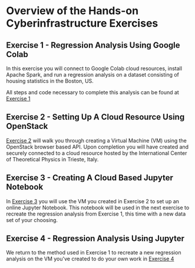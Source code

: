 # Overview of the Hands-on Cyberinfrastructure Exercises

## Exercise 1 - Regression Analysis Using Google Colab

In this exercise you will connect to Google Colab cloud resources, install Apache Spark, and run a regression analysis on a dataset consisting of housing statistics in the Boston, US.

All steps and code necessary to complete this analysis can be found at [Exercise 1](01-Regression_Google_Colab.md)

## Exercise 2 - Setting Up A Cloud Resource Using OpenStack

[Exercise 2](02-Create_A_VM.md) will walk you through creating a Virtual Machine (VM) using the OpenStack browser based API. Upon completion you will have created and securely connected to a cloud resource hosted by the International Center of Theoretical Physics in Trieste, Italy. 

## Exercise 3 - Creating A Cloud Based Jupyter Notebook

In [Exercise 3](03-Connect_And_Install.md) you will use the VM you created in Exercise 2 to set up an online Jupyter Notebook. This notebook will be used in the next exercise to recreate the regression analysis from Exercise 1, this time with a new data set of your choosing. 

## Exercise 4 - Regression Analysis Using Jupyter

We return to the method used in Exercise 1 to recreate a new regression analysis on the VM you've created to do your own work in [Exercise 4](04-OpenStack_Regression_Analysis.md)
